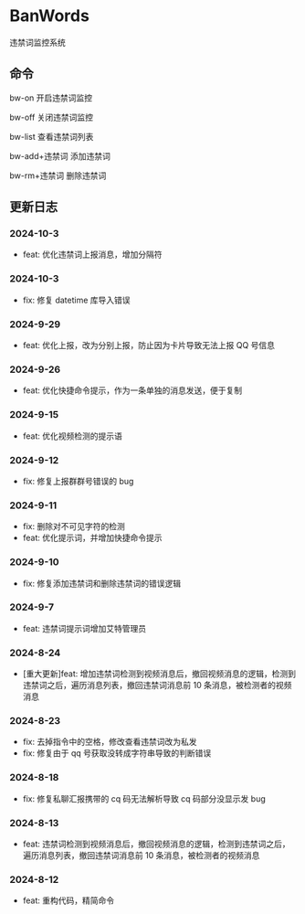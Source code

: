 # BanWords

违禁词监控系统

## 命令

bw-on 开启违禁词监控

bw-off 关闭违禁词监控

bw-list 查看违禁词列表

bw-add+违禁词 添加违禁词

bw-rm+违禁词 删除违禁词

## 更新日志

### 2024-10-3

- feat: 优化违禁词上报消息，增加分隔符

### 2024-10-3

- fix: 修复 datetime 库导入错误

### 2024-9-29

- feat: 优化上报，改为分别上报，防止因为卡片导致无法上报 QQ 号信息

### 2024-9-26

- feat: 优化快捷命令提示，作为一条单独的消息发送，便于复制

### 2024-9-15

- feat: 优化视频检测的提示语

### 2024-9-12

- fix: 修复上报群群号错误的 bug

### 2024-9-11

- fix: 删除对不可见字符的检测
- feat: 优化提示词，并增加快捷命令提示

### 2024-9-10

- fix: 修复添加违禁词和删除违禁词的错误逻辑

### 2024-9-7

- feat: 违禁词提示词增加艾特管理员

### 2024-8-24

- [重大更新]feat: 增加违禁词检测到视频消息后，撤回视频消息的逻辑，检测到违禁词之后，遍历消息列表，撤回违禁词消息前 10 条消息，被检测者的视频消息

### 2024-8-23

- fix: 去掉指令中的空格，修改查看违禁词改为私发
- fix: 修复由于 qq 号获取没转成字符串导致的判断错误

### 2024-8-18

- fix: 修复私聊汇报携带的 cq 码无法解析导致 cq 码部分没显示发 bug

### 2024-8-13

- feat: 违禁词检测到视频消息后，撤回视频消息的逻辑，检测到违禁词之后，遍历消息列表，撤回违禁词消息前 10 条消息，被检测者的视频消息

### 2024-8-12

- feat: 重构代码，精简命令
